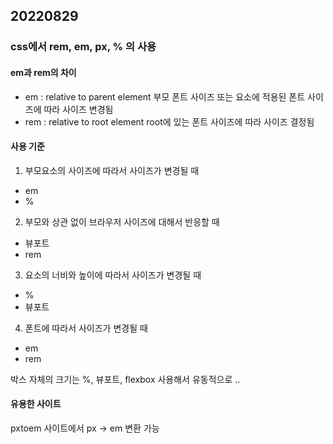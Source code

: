 ## 20220829

### css에서 rem, em, px, % 의 사용

#### em과 rem의 차이

- em : relative to parent element
  부모 폰트 사이즈 또는 요소에 적용된 폰트 사이즈에 따라 사이즈 변경됨
- rem : relative to root element
  root에 있는 폰트 사이즈에 따라 사이즈 결정됨

#### 사용 기준

1. 부모요소의 사이즈에 따라서 사이즈가 변경될 때

- em
- %

2. 부모와 상관 없이 브라우저 사이즈에 대해서 반응할 때

- 뷰포트
- rem

3. 요소의 너비와 높이에 따라서 사이즈가 변경될 때

- %
- 뷰포트

4. 폰트에 따라서 사이즈가 변경될 때

- em
- rem

박스 자체의 크기는 %, 뷰포트, flexbox 사용해서 유동적으로 ..

#### 유용한 사이트

pxtoem 사이트에서 px -> em 변환 가능
